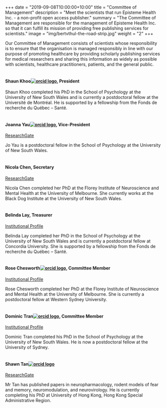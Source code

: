 +++
date = "2019-09-08T10:00:00+10:00"
title = "Committee of Management"
description = "Meet the scientists that run Episteme Health Inc. - a non-profit open access publisher."
summary = "The Committee of Management are responsible for the management of Episteme Health Inc. so that it can fulfill its mission of providing free publishing services for scientists."
image = "img/bertvthul-the-road-strip.jpg"
weight = "2"
+++

Our Committee of Management consists of scientists whose responsibility is to ensure that the organisation is managed responsibly in line with our purpose of promoting healthcare by providing scholarly publishing services for medical researchers and sharing this information as widely as possible with scientists, healthcare practitioners, patients, and the general public.
<br><br>
#### Shaun Khoo[![orcid logo](/img/orcid_24x24.png)](https://orcid.org/0000-0002-0972-3788), President

Shaun Khoo completed his PhD in the School of Psychology at the University of New South Wales and is currently a postdoctoral fellow at the Université de Montréal. He is supported by a fellowship from the Fonds de recherche du Québec – Santé.
<br><br>
#### Joanna Yau[![orcid logo](/img/orcid_24x24.png)](https://orcid.org/0000-0003-2235-5956), Vice-President

[ResearchGate](https://www.researchgate.net/profile/Joanna_Yau)

Jo Yau is a postdoctoral fellow in the School of Psychology at the University of New South Wales.
<br><br>
#### Nicola Chen, Secretary

[ResearchGate](https://www.researchgate.net/profile/Nicola_Chen)

Nicola Chen completed her PhD at the Florey Institute of Neuroscience and Mental Health at the University of Melbourne. She currently works at the Black Dog Institute at the University of New South Wales.
<br><br>
#### Belinda Lay, Treasurer

[Institutional Profile](https://www.concordia.ca/sgs/postdoctoral-fellows/funding/horizon/postdoc-profiles.html)

Belinda Lay completed her PhD in the School of Psychology at the University of New South Wales and is currently a postdoctoral fellow at Concordia University. She is supported by a fellowship from the Fonds de recherche du Québec – Santé.
<br><br>
#### Rose Chesworth[![orcid logo](/img/orcid_24x24.png)](https://orcid.org/0000-0002-3758-9598), Committee Member

[Institutional Profile](https://www.westernsydney.edu.au/staff_profiles/uws_profiles/doctor_rose_chesworth)

Rose Chesworth completed her PhD at the Florey Institute of Neuroscience and Mental Health at the University of Melbourne. She is currently a postdoctoral fellow at Western Sydney University.
<br><br>
#### Dominic Tran[![orcid logo](/img/orcid_24x24.png)](https://orcid.org/0000-0001-5358-2532), Committee Member

[Institutional Profile](https://sydney.edu.au/science/people/minh.d.tran.php)

Dominic Tran completed his PhD in the School of Psychology at the University of New South Wales. He is now a postdoctoral fellow at the University of Sydney.
<br><br>
#### Shawn Tan[![orcid logo](/img/orcid_24x24.png)](https://orcid.org/0000-0001-7258-9596)

[ResearchGate](https://www.researchgate.net/profile/Shawn_Tan7)

Mr Tan has published papers in neuropharmacology, rodent models of fear and memory, neuromodulation, and neurovirology. He is currently completing his PhD at University of Hong Kong, Hong Kong Special Administrative Region.

